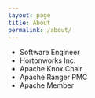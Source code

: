 ```yaml
---
layout: page
title: About
permalink: /about/
---
```


- Software Engineer
- Hortonworks Inc.
- Apache Knox Chair
- Apache Ranger PMC
- Apache Member